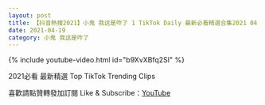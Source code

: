 ```yaml
---
layout: post
title: 【抖音熱搜2021】小鬼 我这是咋了 1 TikTok Daily 最新必看精選合集2021 04 19
date: 2021-04-19
category: 小鬼 我这是咋了
---
```


{% include youtube-video.html id="b9XvXBfq2SI" %}

2021必看 最新精選 Top TikTok Trending Clips

喜歡請點贊轉發加訂閱 Like & Subscribe：[YouTube](https://www.youtube.com/channel/UCAoR7VcanIPd04uEq_GIylA/videos)

